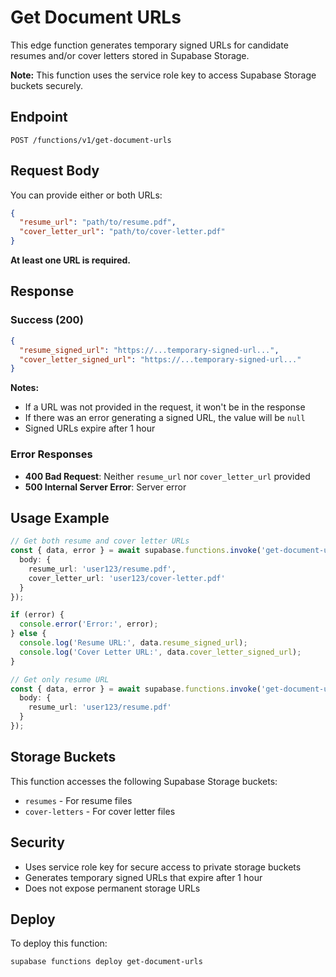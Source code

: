 # Get Document URLs

This edge function generates temporary signed URLs for candidate resumes and/or cover letters stored in Supabase Storage.

**Note:** This function uses the service role key to access Supabase Storage buckets securely.

## Endpoint

`POST /functions/v1/get-document-urls`

## Request Body

You can provide either or both URLs:

```json
{
  "resume_url": "path/to/resume.pdf",
  "cover_letter_url": "path/to/cover-letter.pdf"
}
```

**At least one URL is required.**

## Response

### Success (200)

```json
{
  "resume_signed_url": "https://...temporary-signed-url...",
  "cover_letter_signed_url": "https://...temporary-signed-url..."
}
```

**Notes:**
- If a URL was not provided in the request, it won't be in the response
- If there was an error generating a signed URL, the value will be `null`
- Signed URLs expire after 1 hour

### Error Responses

- **400 Bad Request**: Neither `resume_url` nor `cover_letter_url` provided
- **500 Internal Server Error**: Server error

## Usage Example

```typescript
// Get both resume and cover letter URLs
const { data, error } = await supabase.functions.invoke('get-document-urls', {
  body: {
    resume_url: 'user123/resume.pdf',
    cover_letter_url: 'user123/cover-letter.pdf'
  }
});

if (error) {
  console.error('Error:', error);
} else {
  console.log('Resume URL:', data.resume_signed_url);
  console.log('Cover Letter URL:', data.cover_letter_signed_url);
}
```

```typescript
// Get only resume URL
const { data, error } = await supabase.functions.invoke('get-document-urls', {
  body: {
    resume_url: 'user123/resume.pdf'
  }
});
```

## Storage Buckets

This function accesses the following Supabase Storage buckets:
- `resumes` - For resume files
- `cover-letters` - For cover letter files

## Security

- Uses service role key for secure access to private storage buckets
- Generates temporary signed URLs that expire after 1 hour
- Does not expose permanent storage URLs

## Deploy

To deploy this function:

```bash
supabase functions deploy get-document-urls
```
